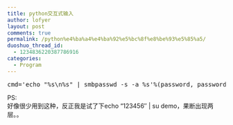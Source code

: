 ```yaml
---
title: python交互式输入
author: lofyer
layout: post
comments: true
permalink: /python%e4%ba%a4%e4%ba%92%e5%bc%8f%e8%be%93%e5%85%a5/
duoshuo_thread_id:
  - 1234836220387786916
categories:
  - Program
---
```

<pre>cmd='echo "%s\n%s" | smbpasswd -s -a %s'%(password, password, self.login)
</pre>

PS:  
好像很少用到这种，反正我是试了下echo &#8220;123456&#8243; | su demo，果断出现两层。。